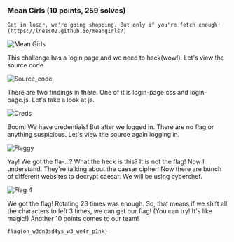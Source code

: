 ### Mean Girls (10 points, 259 solves)

	Get in loser, we're going shopping. But only if you're fetch enough! (https://lness02.github.io/meangirls/)

![Mean Girls](https://s2.loli.net/2023/03/11/s2XTGVElQy6cLto.png)

This challenge has a login page and we need to hack(wow!). Let's view the source code. 

![Source_code](https://s2.loli.net/2023/03/11/URClzEtnJFg4XN3.png)

There are two findings in there. One of it is login-page.css and login-page.js. Let's take a look at js. 

![Creds](https://s2.loli.net/2023/03/11/JH7W2YPBxfv9gch.png)

Boom! We have credentials! But after we logged in. There are no flag or anything suspicious. Let's view the source again logging in.

![Flaggy](https://s2.loli.net/2023/03/11/WyHheRSYxnatM3N.png)

Yay! We got the fla-...? What the heck is this? It is not the flag! Now I understand. They're talking about the caesar cipher! Now there are bunch of different websites to decrypt caesar. We will be using cyberchef.

![Flag 4](https://s2.loli.net/2023/03/11/kQuBUn4scRPMtdw.png)

We got the flag! Rotating 23 times was enough. So, that means if we shift all the characters to left 3 times, we can get our flag! (You can try! It's like magic!) Another 10 points comes to our team!

	flag{on_w3dn3sd4ys_w3_we4r_p1nk}